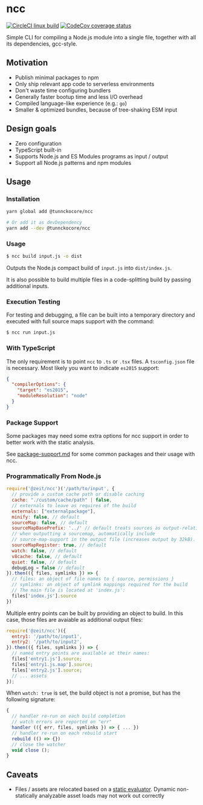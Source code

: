 # ncc

[![CircleCI linux build][linuxbuild-img]][linuxbuild-url]
[![CodeCov coverage status][codecoverage-img]][codecoverage-url]

[linuxbuild-url]: https://circleci.com/gh/tunnckoCore/ncc/tree/master
[linuxbuild-img]: https://badgen.net/circleci/github/tunnckoCore/ncc/master?label=build&icon=circleci
[codecoverage-url]: https://codecov.io/gh/tunnckoCore/ncc
[codecoverage-img]: https://badgen.net/codecov/c/github/tunnckoCore/ncc?icon=codecov

Simple CLI for compiling a Node.js module into a single file,
together with all its dependencies, gcc-style.

## Motivation

- Publish minimal packages to npm
- Only ship relevant app code to serverless environments
- Don't waste time configuring bundlers
- Generally faster bootup time and less I/O overhead
- Compiled language-like experience (e.g.: `go`)
- Smaller & optimized bundles, because of tree-shaking ESM input

## Design goals

- Zero configuration
- TypeScript built-in
- Supports Node.js and ES Modules programs as input / output
- Support all Node.js patterns and npm modules

## Usage

### Installation

```bash
yarn global add @tunnckocore/ncc

# Or add it as devDependency
yarn add --dev @tunnckocore/ncc
```

### Usage

```bash
$ ncc build input.js -o dist
```

Outputs the Node.js compact build of `input.js` into `dist/index.js`.

It is also possible to build multiple files in a code-splitting build by passing additional inputs.

### Execution Testing

For testing and debugging, a file can be built into a temporary directory and executed with full source maps support with the command:

```bash
$ ncc run input.js
```

### With TypeScript

The only requirement is to point `ncc` to `.ts` or `.tsx` files. A `tsconfig.json`
file is necessary. Most likely you want to indicate `es2015` support:

```json
{
  "compilerOptions": {
    "target": "es2015",
    "moduleResolution": "node"
  }
}
```

### Package Support

Some packages may need some extra options for ncc support in order to better work with the static analysis.

See [package-support.md](package-support.md) for some common packages and their usage with ncc.

### Programmatically From Node.js

```js
require('@zeit/ncc')('/path/to/input', {
  // provide a custom cache path or disable caching
  cache: "./custom/cache/path" | false,
  // externals to leave as requires of the build
  externals: ["externalpackage"],
  minify: false, // default
  sourceMap: false, // default
  sourceMapBasePrefix: '../' // default treats sources as output-relative
  // when outputting a sourcemap, automatically include
  // source-map-support in the output file (increases output by 32kB).
  sourceMapRegister: true, // default
  watch: false, // default
  v8cache: false, // default
  quiet: false, // default
  debugLog = false // default
}).then(({ files, symlinks }) => {
  // files: an object of file names to { source, permissions }
  // symlinks: an object of symlink mappings required for the build
  // The main file is located at 'index.js':
  files['index.js'].source
})
```

Multiple entry points can be built by providing an object to build. In this case, those files are avaiable as additional output files:

```js
require('@zeit/ncc')({
  entry1: '/path/to/input1',
  entry2: '/path/to/input2',
}).then(({ files, symlinks }) => {
  // named entry points are available at their names:
  files['entry1.js'].source;
  files['entry1.js.map'].source;
  files['entry2.js'].source;
  // ... assets
});
```

When `watch: true` is set, the build object is not a promise, but has the following signature:

```js
{
  // handler re-run on each build completion
  // watch errors are reported on "err"
  handler (({ err, files, symlinks }) => { ... })
  // handler re-run on each rebuild start
  rebuild (() => {})
  // close the watcher
  void close ();
}
```

## Caveats

- Files / assets are relocated based on a [static evaluator](https://github.com/zeit/webpack-asset-relocator-loader#how-it-works). Dynamic non-statically analyzable asset loads may not work out correctly
